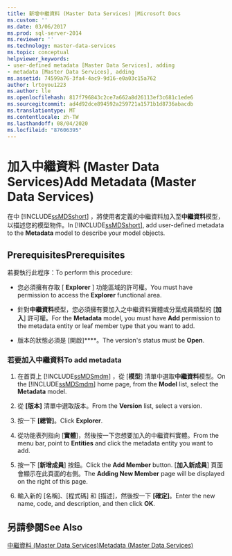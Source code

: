```yaml
---
title: 新增中繼資料 (Master Data Services) |Microsoft Docs
ms.custom: ''
ms.date: 03/06/2017
ms.prod: sql-server-2014
ms.reviewer: ''
ms.technology: master-data-services
ms.topic: conceptual
helpviewer_keywords:
- user-defined metadata [Master Data Services], adding
- metadata [Master Data Services], adding
ms.assetid: 74599a76-3fa4-4ac9-9d16-e0a03c15a762
author: lrtoyou1223
ms.author: lle
ms.openlocfilehash: 817f796843c2ce7a662a8d26113ef3c681c1ede6
ms.sourcegitcommit: ad4d92dce894592a259721a1571b1d8736abacdb
ms.translationtype: MT
ms.contentlocale: zh-TW
ms.lasthandoff: 08/04/2020
ms.locfileid: "87606395"
---
```

# <a name="add-metadata-master-data-services"></a><span data-ttu-id="3c420-102">加入中繼資料 (Master Data Services)</span><span class="sxs-lookup"><span data-stu-id="3c420-102">Add Metadata (Master Data Services)</span></span>
  <span data-ttu-id="3c420-103">在中 [!INCLUDE[ssMDSshort](../includes/ssmdsshort-md.md)] ，將使用者定義的中繼資料加入至**中繼資料**模型，以描述您的模型物件。</span><span class="sxs-lookup"><span data-stu-id="3c420-103">In [!INCLUDE[ssMDSshort](../includes/ssmdsshort-md.md)], add user-defined metadata to the **Metadata** model to describe your model objects.</span></span>  
  
## <a name="prerequisites"></a><span data-ttu-id="3c420-104">Prerequisites</span><span class="sxs-lookup"><span data-stu-id="3c420-104">Prerequisites</span></span>  
 <span data-ttu-id="3c420-105">若要執行此程序：</span><span class="sxs-lookup"><span data-stu-id="3c420-105">To perform this procedure:</span></span>  
  
-   <span data-ttu-id="3c420-106">您必須擁有存取 [ **Explorer** ] 功能區域的許可權。</span><span class="sxs-lookup"><span data-stu-id="3c420-106">You must have permission to access the **Explorer** functional area.</span></span>  
  
-   <span data-ttu-id="3c420-107">針對**中繼資料**模型，您必須擁有要加入之中繼資料實體或分葉成員類型的 [**加入**] 許可權。</span><span class="sxs-lookup"><span data-stu-id="3c420-107">For the **Metadata** model, you must have **Add** permission to the metadata entity or leaf member type that you want to add.</span></span>  
  
-   <span data-ttu-id="3c420-108">版本的狀態必須是 [開啟]\*\*\*\*。</span><span class="sxs-lookup"><span data-stu-id="3c420-108">The version's status must be **Open**.</span></span>  
  
### <a name="to-add-metadata"></a><span data-ttu-id="3c420-109">若要加入中繼資料</span><span class="sxs-lookup"><span data-stu-id="3c420-109">To add metadata</span></span>  
  
1.  <span data-ttu-id="3c420-110">在首頁上 [!INCLUDE[ssMDSmdm](../includes/ssmdsmdm-md.md)] ，從 [**模型**] 清單中選取**中繼資料**模型。</span><span class="sxs-lookup"><span data-stu-id="3c420-110">On the [!INCLUDE[ssMDSmdm](../includes/ssmdsmdm-md.md)] home page, from the **Model** list, select the **Metadata** model.</span></span>  
  
2.  <span data-ttu-id="3c420-111">從 **[版本]** 清單中選取版本。</span><span class="sxs-lookup"><span data-stu-id="3c420-111">From the **Version** list, select a version.</span></span>  
  
3.  <span data-ttu-id="3c420-112">按一下 **[總管]**。</span><span class="sxs-lookup"><span data-stu-id="3c420-112">Click **Explorer**.</span></span>  
  
4.  <span data-ttu-id="3c420-113">從功能表列指向 [**實體**]，然後按一下您想要加入的中繼資料實體。</span><span class="sxs-lookup"><span data-stu-id="3c420-113">From the menu bar, point to **Entities** and click the metadata entity you want to add.</span></span>  
  
5.  <span data-ttu-id="3c420-114">按一下 [**新增成員**] 按鈕。</span><span class="sxs-lookup"><span data-stu-id="3c420-114">Click the **Add Member** button.</span></span> <span data-ttu-id="3c420-115">[**加入新成員**] 頁面會顯示在此頁面的右側。</span><span class="sxs-lookup"><span data-stu-id="3c420-115">The **Adding New Member** page will be displayed on the right of this page.</span></span>  
  
6.  <span data-ttu-id="3c420-116">輸入新的 [名稱]、[程式碼] 和 [描述]，然後按一下 **[確定]**。</span><span class="sxs-lookup"><span data-stu-id="3c420-116">Enter the new name, code, and description, and then click **OK**.</span></span>  
  
## <a name="see-also"></a><span data-ttu-id="3c420-117">另請參閱</span><span class="sxs-lookup"><span data-stu-id="3c420-117">See Also</span></span>  
 [<span data-ttu-id="3c420-118">中繼資料 &#40;Master Data Services&#41;</span><span class="sxs-lookup"><span data-stu-id="3c420-118">Metadata &#40;Master Data Services&#41;</span></span>](metadata-master-data-services.md)  
  
  
